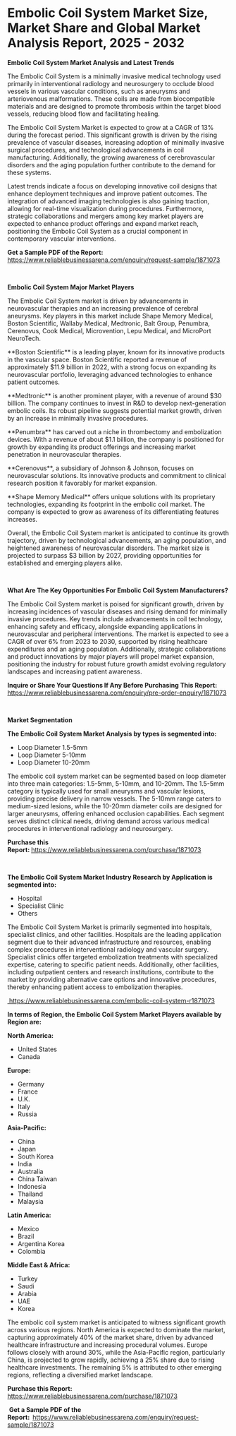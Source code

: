 <p><h1>Embolic Coil System Market Size, Market Share and Global Market Analysis Report, 2025 - 2032</h1></p><p><strong>Embolic Coil System Market Analysis and Latest Trends</strong></p>
<p><p>The Embolic Coil System is a minimally invasive medical technology used primarily in interventional radiology and neurosurgery to occlude blood vessels in various vascular conditions, such as aneurysms and arteriovenous malformations. These coils are made from biocompatible materials and are designed to promote thrombosis within the target blood vessels, reducing blood flow and facilitating healing.</p><p>The Embolic Coil System Market is expected to grow at a CAGR of 13% during the forecast period. This significant growth is driven by the rising prevalence of vascular diseases, increasing adoption of minimally invasive surgical procedures, and technological advancements in coil manufacturing. Additionally, the growing awareness of cerebrovascular disorders and the aging population further contribute to the demand for these systems. </p><p>Latest trends indicate a focus on developing innovative coil designs that enhance deployment techniques and improve patient outcomes. The integration of advanced imaging technologies is also gaining traction, allowing for real-time visualization during procedures. Furthermore, strategic collaborations and mergers among key market players are expected to enhance product offerings and expand market reach, positioning the Embolic Coil System as a crucial component in contemporary vascular interventions.</p></p>
<p><strong>Get a Sample PDF of the Report:&nbsp;</strong> <a href="https://www.reliablebusinessarena.com/enquiry/request-sample/1871073?utm_campaign=2514&utm_medium=2&utm_source=Github&utm_content=ia&utm_term=14042025&utm_id=embolic-coil-system">https://www.reliablebusinessarena.com/enquiry/request-sample/1871073</a></p>
<p>&nbsp;</p>
<p><strong>Embolic Coil System Major Market Players</strong></p>
<p><p>The Embolic Coil System market is driven by advancements in neurovascular therapies and an increasing prevalence of cerebral aneurysms. Key players in this market include Shape Memory Medical, Boston Scientific, Wallaby Medical, Medtronic, Balt Group, Penumbra, Cerenovus, Cook Medical, Microvention, Lepu Medical, and MicroPort NeuroTech.</p><p>**Boston Scientific** is a leading player, known for its innovative products in the vascular space. Boston Scientific reported a revenue of approximately $11.9 billion in 2022, with a strong focus on expanding its neurovascular portfolio, leveraging advanced technologies to enhance patient outcomes.</p><p>**Medtronic** is another prominent player, with a revenue of around $30 billion. The company continues to invest in R&D to develop next-generation embolic coils. Its robust pipeline suggests potential market growth, driven by an increase in minimally invasive procedures.</p><p>**Penumbra** has carved out a niche in thrombectomy and embolization devices. With a revenue of about $1.1 billion, the company is positioned for growth by expanding its product offerings and increasing market penetration in neurovascular therapies.</p><p>**Cerenovus**, a subsidiary of Johnson & Johnson, focuses on neurovascular solutions. Its innovative products and commitment to clinical research position it favorably for market expansion.</p><p>**Shape Memory Medical** offers unique solutions with its proprietary technologies, expanding its footprint in the embolic coil market. The company is expected to grow as awareness of its differentiating features increases.</p><p>Overall, the Embolic Coil System market is anticipated to continue its growth trajectory, driven by technological advancements, an aging population, and heightened awareness of neurovascular disorders. The market size is projected to surpass $3 billion by 2027, providing opportunities for established and emerging players alike.</p></p>
<p>&nbsp;</p>
<p><strong>What Are The Key Opportunities For Embolic Coil System Manufacturers?</strong></p>
<p><p>The Embolic Coil System market is poised for significant growth, driven by increasing incidences of vascular diseases and rising demand for minimally invasive procedures. Key trends include advancements in coil technology, enhancing safety and efficacy, alongside expanding applications in neurovascular and peripheral interventions. The market is expected to see a CAGR of over 6% from 2023 to 2030, supported by rising healthcare expenditures and an aging population. Additionally, strategic collaborations and product innovations by major players will propel market expansion, positioning the industry for robust future growth amidst evolving regulatory landscapes and increasing patient awareness.</p></p>
<p><strong>Inquire or Share Your Questions If Any Before Purchasing This Report:</strong> <a href="https://www.reliablebusinessarena.com/enquiry/pre-order-enquiry/1871073?utm_campaign=2514&utm_medium=2&utm_source=Github&utm_content=ia&utm_term=14042025&utm_id=embolic-coil-system">https://www.reliablebusinessarena.com/enquiry/pre-order-enquiry/1871073</a></p>
<p>&nbsp;</p>
<p><strong>Market Segmentation</strong></p>
<p><strong>The Embolic Coil System Market Analysis by types is segmented into:</strong></p>
<p><ul><li>Loop Diameter 1.5-5mm</li><li>Loop Diameter 5-10mm</li><li>Loop Diameter 10-20mm</li></ul></p>
<p><p>The embolic coil system market can be segmented based on loop diameter into three main categories: 1.5-5mm, 5-10mm, and 10-20mm. The 1.5-5mm category is typically used for small aneurysms and vascular lesions, providing precise delivery in narrow vessels. The 5-10mm range caters to medium-sized lesions, while the 10-20mm diameter coils are designed for larger aneurysms, offering enhanced occlusion capabilities. Each segment serves distinct clinical needs, driving demand across various medical procedures in interventional radiology and neurosurgery.</p></p>
<p><strong>Purchase this Report:&nbsp;</strong><a href="https://www.reliablebusinessarena.com/purchase/1871073?utm_campaign=2514&utm_medium=2&utm_source=Github&utm_content=ia&utm_term=14042025&utm_id=embolic-coil-system">https://www.reliablebusinessarena.com/purchase/1871073</a></p>
<p>&nbsp;</p>
<p><strong>The Embolic Coil System Market Industry Research by Application is segmented into:</strong></p>
<p><ul><li>Hospital</li><li>Specialist Clinic</li><li>Others</li></ul></p>
<p><p>The Embolic Coil System Market is primarily segmented into hospitals, specialist clinics, and other facilities. Hospitals are the leading application segment due to their advanced infrastructure and resources, enabling complex procedures in interventional radiology and vascular surgery. Specialist clinics offer targeted embolization treatments with specialized expertise, catering to specific patient needs. Additionally, other facilities, including outpatient centers and research institutions, contribute to the market by providing alternative care options and innovative procedures, thereby enhancing patient access to embolization therapies.</p></p>
<p><a href="https://www.reliablebusinessarena.com/embolic-coil-system-r1871073?utm_campaign=2514&utm_medium=2&utm_source=Github&utm_content=ia&utm_term=14042025&utm_id=embolic-coil-system">&nbsp;https://www.reliablebusinessarena.com/embolic-coil-system-r1871073</a></p>
<p><strong>In terms of Region, the Embolic Coil System Market Players available by Region are:</strong></p>
<p>
    <p> <strong> North America: </strong>
        <ul>
            <li>United States</li>
            <li>Canada</li>
        </ul>
        </p> 
    <p> <strong> Europe: </strong>
        <ul>
            <li>Germany</li>
            <li>France</li>
            <li>U.K.</li>
            <li>Italy</li>
            <li>Russia</li>
        </ul>
        </p> 
    <p> <strong> Asia-Pacific: </strong>
        <ul>
            <li>China</li>
            <li>Japan</li>
            <li>South Korea</li>
            <li>India</li>
            <li>Australia</li>
            <li>China Taiwan</li>
            <li>Indonesia</li>
            <li>Thailand</li>
            <li>Malaysia</li>
        </ul>
        </p> 
    <p> <strong> Latin America: </strong>
        <ul>
            <li>Mexico</li>
            <li>Brazil</li>
            <li>Argentina Korea</li>
            <li>Colombia</li>
        </ul>
        </p> 
    <p> <strong> Middle East & Africa: </strong>
        <ul>
            <li>Turkey</li>
            <li>Saudi</li>
            <li>Arabia</li>
            <li>UAE</li>
            <li>Korea</li>
        </ul>
    </p>
    </p>
<p><p>The embolic coil system market is anticipated to witness significant growth across various regions. North America is expected to dominate the market, capturing approximately 40% of the market share, driven by advanced healthcare infrastructure and increasing procedural volumes. Europe follows closely with around 30%, while the Asia-Pacific region, particularly China, is projected to grow rapidly, achieving a 25% share due to rising healthcare investments. The remaining 5% is attributed to other emerging regions, reflecting a diversified market landscape.</p></p>
<p><strong>Purchase this Report: </strong><a href="https://www.reliablebusinessarena.com/purchase/1871073?utm_campaign=2514&utm_medium=2&utm_source=Github&utm_content=ia&utm_term=14042025&utm_id=embolic-coil-system">https://www.reliablebusinessarena.com/purchase/1871073</a></p>
<p>&nbsp;<strong>Get a Sample PDF of the Report:&nbsp;&nbsp;</strong><a href="https://www.reliablebusinessarena.com/enquiry/request-sample/1871073?utm_campaign=2514&utm_medium=2&utm_source=Github&utm_content=ia&utm_term=14042025&utm_id=embolic-coil-system">https://www.reliablebusinessarena.com/enquiry/request-sample/1871073</a></p>
<p><strong></strong></p>
<p><p></p><p></p><p></p></p>